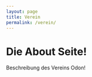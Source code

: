 ```yaml
---
layout: page
title: Verein
permalink: /verein/
---
```


# Die About Seite!

Beschreibung des Vereins Odon!

